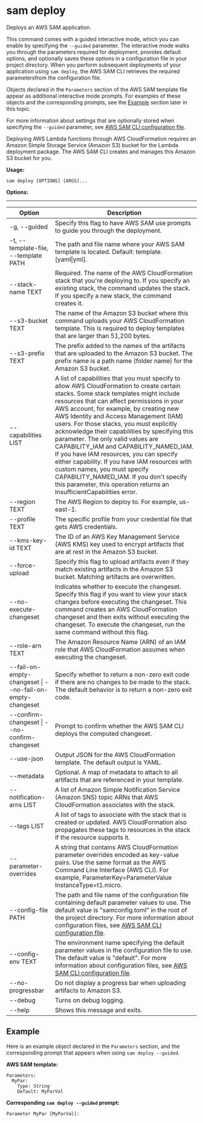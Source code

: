 # sam deploy<a name="sam-cli-command-reference-sam-deploy"></a>

Deploys an AWS SAM application\.

This command comes with a guided interactive mode, which you can enable by specifying the `--guided` parameter\. The interactive mode walks you through the parameters required for deployment, provides default options, and optionally saves these options in a configuration file in your project directory\. When you perform subsequent deployments of your application using `sam deploy`, the AWS SAM CLI retrieves the required parametersfrom the configuration file\.

Objects declared in the `Parameters` section of the AWS SAM template file appear as additional interactive mode prompts\. For examples of these objects and the corresponding prompts, see the [Example](#examples) section later in this topic\.

For more information about settings that are optionally stored when specifying the `--guided` parameter, see [AWS SAM CLI configuration file](serverless-sam-cli-config.md)\.

Deploying AWS Lambda functions through AWS CloudFormation requires an Amazon Simple Storage Service \(Amazon S3\) bucket for the Lambda deployment package\. The AWS SAM CLI creates and manages this Amazon S3 bucket for you\.

**Usage:**

```
sam deploy [OPTIONS] [ARGS]...
```

**Options:**


****  

| Option | Description | 
| --- | --- | 
| \-g, \-\-guided |  Specify this flag to have AWS SAM use prompts to guide you through the deployment\.  | 
| \-t, \-\-template\-file, \-\-template PATH | The path and file name where your AWS SAM template is located\. Default: template\.\[yaml\|yml\]\. | 
| \-\-stack\-name TEXT | Required\. The name of the AWS CloudFormation stack that you're deploying to\. If you specify an existing stack, the command updates the stack\. If you specify a new stack, the command creates it\. | 
| \-\-s3\-bucket TEXT | The name of the Amazon S3 bucket where this command uploads your AWS CloudFormation template\. This is required to deploy templates that are larger than 51,200 bytes\. | 
| \-\-s3\-prefix TEXT | The prefix added to the names of the artifacts that are uploaded to the Amazon S3 bucket\. The prefix name is a path name \(folder name\) for the Amazon S3 bucket\. | 
| \-\-capabilities LIST | A list of capabilities that you must specify to allow AWS CloudFormation to create certain stacks\. Some stack templates might include resources that can affect permissions in your AWS account, for example, by creating new AWS Identity and Access Management \(IAM\) users\. For those stacks, you must explicitly acknowledge their capabilities by specifying this parameter\. The only valid values are CAPABILITY\_IAM and CAPABILITY\_NAMED\_IAM\. If you have IAM resources, you can specify either capability\. If you have IAM resources with custom names, you must specify CAPABILITY\_NAMED\_IAM\. If you don't specify this parameter, this operation returns an InsufficientCapabilities error\. | 
| \-\-region TEXT | The AWS Region to deploy to\. For example, us\-east\-1\. | 
| \-\-profile TEXT | The specific profile from your credential file that gets AWS credentials\. | 
| \-\-kms\-key\-id TEXT | The ID of an AWS Key Management Service \(AWS KMS\) key used to encrypt artifacts that are at rest in the Amazon S3 bucket\. | 
| \-\-force\-upload | Specify this flag to upload artifacts even if they match existing artifacts in the Amazon S3 bucket\. Matching artifacts are overwritten\. | 
| \-\-no\-execute\-changeset | Indicates whether to execute the changeset\. Specify this flag if you want to view your stack changes before executing the changeset\. This command creates an AWS CloudFormation changeset and then exits without executing the changeset\. To execute the changeset, run the same command without this flag\. | 
| \-\-role\-arn TEXT | The Amazon Resource Name \(ARN\) of an IAM role that AWS CloudFormation assumes when executing the changeset\. | 
| \-\-fail\-on\-empty\-changeset \| \-\-no\-fail\-on\-empty\-changeset | Specify whether to return a non\-zero exit code if there are no changes to be made to the stack\. The default behavior is to return a non\-zero exit code\. | 
| \-\-confirm\-changeset \| \-\-no\-confirm\-changeset | Prompt to confirm whether the AWS SAM CLI deploys the computed changeset\. | 
| \-\-use\-json | Output JSON for the AWS CloudFormation template\. The default output is YAML\. | 
| \-\-metadata | Optional\. A map of metadata to attach to all artifacts that are referenced in your template\. | 
| \-\-notification\-arns LIST | A list of Amazon Simple Notification Service \(Amazon SNS\) topic ARNs that AWS CloudFormation associates with the stack\. | 
| \-\-tags LIST | A list of tags to associate with the stack that is created or updated\. AWS CloudFormation also propagates these tags to resources in the stack if the resource supports it\. | 
| \-\-parameter\-overrides | A string that contains AWS CloudFormation parameter overrides encoded as key\-value pairs\. Use the same format as the AWS Command Line Interface \(AWS CLI\)\. For example, ParameterKey=ParameterValue InstanceType=t1\.micro\. | 
| \-\-config\-file PATH | The path and file name of the configuration file containing default parameter values to use\. The default value is "samconfig\.toml" in the root of the project directory\. For more information about configuration files, see [AWS SAM CLI configuration file](serverless-sam-cli-config.md)\. | 
| \-\-config\-env TEXT | The environment name specifying the default parameter values in the configuration file to use\. The default value is "default"\. For more information about configuration files, see [AWS SAM CLI configuration file](serverless-sam-cli-config.md)\. | 
| \-\-no\-progressbar | Do not display a progress bar when uploading artifacts to Amazon S3\. | 
| \-\-debug | Turns on debug logging\. | 
| \-\-help | Shows this message and exits\. | 

## Example<a name="examples"></a>

Here is an example object declared in the `Parameters` section, and the corresponding prompt that appears when using `sam deploy --guided`\.

**AWS SAM template:**

```
Parameters:
  MyPar:
    Type: String
    Default: MyParVal
```

**Corresponding `sam deploy --guided` prompt:**

```
Parameter MyPar [MyParVal]:
```